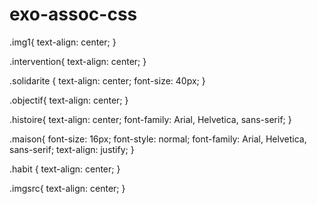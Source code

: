 # exo-assoc-css
.img1{
    text-align: center;
}

.intervention{
    text-align: center;
}

.solidarite {
    text-align: center;
    font-size: 40px;
}

.objectif{
    text-align: center;
}

.histoire{
    text-align: center;
    font-family: Arial, Helvetica, sans-serif;
}

.maison{
    font-size: 16px;
    font-style: normal;
    font-family: Arial, Helvetica, sans-serif;
    text-align: justify;
}

.habit {
    text-align: center;
}

.imgsrc{
    text-align: center;
}
